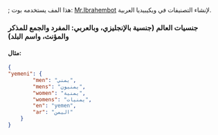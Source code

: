 ; هذا المف يستخدمه بوت: [Mr.Ibrahembot](https://ar.wikipedia.org/wiki/%D9%85%D8%B3%D8%AA%D8%AE%D8%AF%D9%85:Mr.Ibrahembot) لإنشاء التصنيفات في ويكيبيديا العربية.
### جنسيات العالم (جنسية بالإنجليزي، وبالعربي: المفرد والجمع للمذكر والمؤنث، واسم البلد)

#### مثال:

```` json
{
"yemeni": {
        "men": "يمني",
        "mens": "يمنيون",
        "women": "يمنية",
        "womens": "يمنيات",
        "en": "yemen",
        "ar": "اليمن"
    }
}
````

